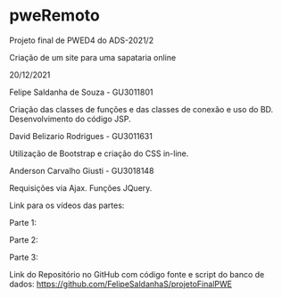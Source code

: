 # pweRemoto
 Projeto final de PWED4 do ADS-2021/2

Criação de um site para uma sapataria online

20/12/2021

Felipe Saldanha de Souza - GU3011801

Criação das classes de funções e das classes de conexão e uso do BD.
Desenvolvimento do código JSP.

David Belizario Rodrigues - GU3011631

Utilização de Bootstrap e criação do CSS in-line.

Anderson Carvalho Giusti - GU3018148

Requisições via Ajax.
Funções JQuery.

Link para os vídeos das partes:

Parte 1:

Parte 2:

Parte 3:


Link do Repositório no GitHub com código fonte e script do banco de dados:
https://github.com/FelipeSaldanhaS/projetoFinalPWE
